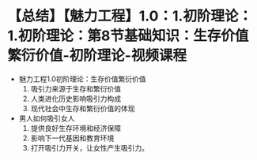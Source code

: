 # 【总结】【魅力工程】1.0：1.初阶理论：1.初阶理论：第8节基础知识：生存价值繁衍价值-初阶理论-视频课程

-   魅力工程1.0初阶理论：生存价值繁衍价值
    1.  吸引力来源于生存和繁衍价值
    2.  人类进化历史影响吸引力构成
    3.  现代社会中生存和繁衍价值的体现
-   男人如何吸引女人
    1.  提供良好生存环境和经济保障
    2.  影响下一代基因和教育环境
    3.  打开吸引力开关，让女性产生吸引力。